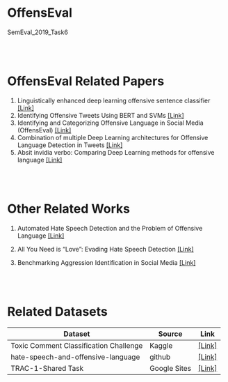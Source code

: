 # OffensEval
SemEval_2019_Task6

<br><br>
# OffensEval Related Papers
1. Linguistically enhanced deep learning offensive sentence classifier [[Link]](https://arxiv.org/pdf/1904.05152)
2. Identifying Offensive Tweets Using BERT and SVMs [[Link]](https://arxiv.org/pdf/1904.03450)
3. Identifying and Categorizing Offensive Language in Social Media (OffensEval) [[Link]](https://arxiv.org/pdf/1903.08983) 
4. Combination of multiple Deep Learning architectures for Offensive Language Detection in Tweets [[Link]](https://arxiv.org/pdf/1903.08734)
5. Absit invidia verbo: Comparing Deep Learning methods for offensive language [[Link]](https://arxiv.org/pdf/1903.05929)

<br><br>
# Other Related Works
1. Automated Hate Speech Detection and the Problem of Offensive Language [[Link]](https://aaai.org/ocs/index.php/ICWSM/ICWSM17/paper/viewFile/15665/14843)

2. All You Need is “Love”: Evading Hate Speech Detection [[Link]](https://arxiv.org/pdf/1808.09115.pdf)
3. Benchmarking Aggression Identification in Social Media [[Link]](https://aclweb.org/anthology/W18-4401)

<br><br>
# Related Datasets
|Dataset|Source| Link |
|---|---|---|
|Toxic Comment Classification Challenge|Kaggle|[[Link]](https://www.kaggle.com/c/jigsaw-toxic-comment-classification-challenge/data)|
|hate-speech-and-offensive-language|github|[[Link]](https://github.com/t-davidson/hate-speech-and-offensive-language/tree/master/data)|
|TRAC-1-Shared Task|Google Sites|[[Link]](https://sites.google.com/view/trac1/shared-task)|
